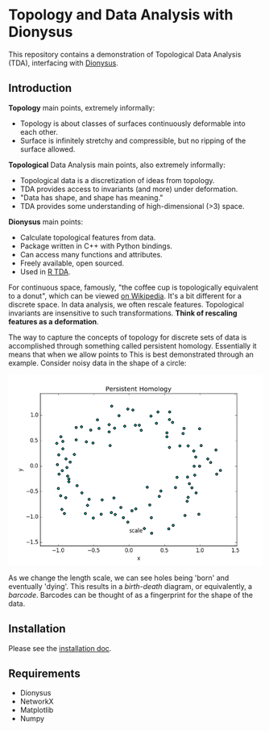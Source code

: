 # Topology and Data Analysis with Dionysus

This repository contains a demonstration of Topological Data Analysis (TDA),
interfacing with [Dionysus](http://www.mrzv.org/software/dionysus/).

## Introduction

**Topology** main points, extremely informally:
* Topology is about classes of surfaces continuously deformable into each other.
* Surface is infinitely stretchy and compressible, but no ripping of the surface allowed.

**Topological** Data Analysis main points, also extremely informally:
* Topological data is a discretization of ideas from topology.
* TDA provides access to invariants (and more) under deformation.
* "Data has shape, and shape has meaning."
* TDA provides some understanding of high-dimensional (>3) space.

**Dionysus** main points:
* Calculate topological features from data.
* Package written in C++ with Python bindings.
* Can access many functions and attributes.
* Freely available, open sourced.
* Used in [R TDA](https://cran.r-project.org/web/packages/TDA/index.html).

For continuous space, famously, "the coffee cup is topologically equivalent to
a donut", which can be viewed
[on Wikipedia](https://upload.wikimedia.org/wikipedia/commons/2/26/Mug_and_Torus_morph.gif).  It's a bit different for a discrete space.
In data analysis, we often rescale features.  Topological invariants are
insensitive to such transformations.  **Think of rescaling features as a
deformation**.

The way to capture the concepts of topology for discrete sets of data is
accomplished through something called persistent homology.  Essentially it
means that when we allow points to This is best demonstrated through an
example.  Consider noisy data in the shape of a circle:

![cycle persistence](images/animated_persistence.gif)

As we change the length scale, we can see holes being 'born' and eventually
'dying'.  This results in a *birth-death* diagram, or equivalently, a
*barcode*.  Barcodes can be thought of as a fingerprint for the shape of the
data.

## Installation

Please see the [installation doc](docs/Installation.md).

## Requirements

* Dionysus
* NetworkX
* Matplotlib
* Numpy
